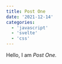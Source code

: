 ```yaml
---
title: Post One
date: '2021-12-14'
categories:
  - 'javascript'
  - 'svelte'
  - 'css'
---
```


Hello, I am _Post One._
